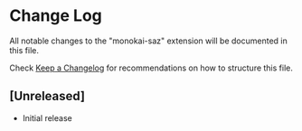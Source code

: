 # Change Log

All notable changes to the "monokai-saz" extension will be documented in this file.

Check [Keep a Changelog](http://keepachangelog.com/) for recommendations on how to structure this file.

## [Unreleased]

- Initial release
